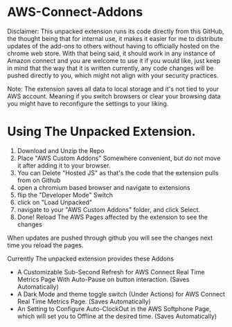 # AWS-Connect-Addons

Disclaimer: This unpacked extension runs its code directly from this GitHub, the thought being that for internal use,
it makes it easier for me to distribute updates of the add-ons to others without having to officially hosted on the chrome web store. 
With that being said, it should work in any instance of Amazon connect and you are welcome to use it if you would like, 
just keep in mind that the way that it is written currently, any code changes will be pushed directly to you, 
which might not align with your security practices.

Note: The extension saves all data to local storage and it's not tied to your AWS account. Meaning if you switch browsers or clear your browsing data you might have to reconfigure the settings to your liking.

# Using The Unpacked Extension.

1) Download and Unzip the Repo
2) Place "AWS Custom Addons" Somewhere convenient, but do not move it after adding it to your browser.
3) You can Delete "Hosted JS" as that's the code that the extension pulls from on Github
4) open a chromium based browser and navigate to extensions
5) flip the "Developer Mode" Switch
6) click on "Load Unpacked"
7) navigate to your "AWS Custom Addons" folder, and click Select.
8) Done! Reload The AWS Pages affected by the extension to see the changes

When updates are pushed through github you will see the changes next time you reload the pages.

Currently The unpacked extension provides these Addons

* A Customizable Sub-Second Refresh for AWS Connect Real Time Metrics Page With Auto-Pause on button interaction. (Saves Automatically) 
* A Dark Mode and theme toggle switch (Under Actions) for AWS Connect Real Time Metrics Page. (Saves Automatically) 
* An Setting to Configure Auto-ClockOut in the AWS Softphone Page, which will set you to Offline at the desired time. (Saves Automatically) 
